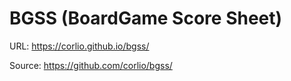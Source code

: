 # BGSS (BoardGame Score Sheet)

URL: https://corlio.github.io/bgss/

Source: https://github.com/corlio/bgss/

